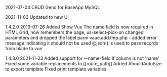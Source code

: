 2021-07-04 CRUD Gend for BaseApp MySQL

2021-11-03 Updated to new UI

1.4.2.0 2019-07-26 Added Show Vue
                   The name field is now required in HTML
                   Grid, now remembers the page, 
                   us-select-pick-on changed parameters and dropped the label parm
                   vaue.add.tmp.php - added error message indicating it should not be used
                   @json() is used to pass records from blade to vue

1.4.3.0 2021-11-23  Added support for --name-field if column is not 'name'
                    Fixed some variable replacements to [[route_path]]
                    Added AhouldAutoSize to export template
                    Fixed print template variables

